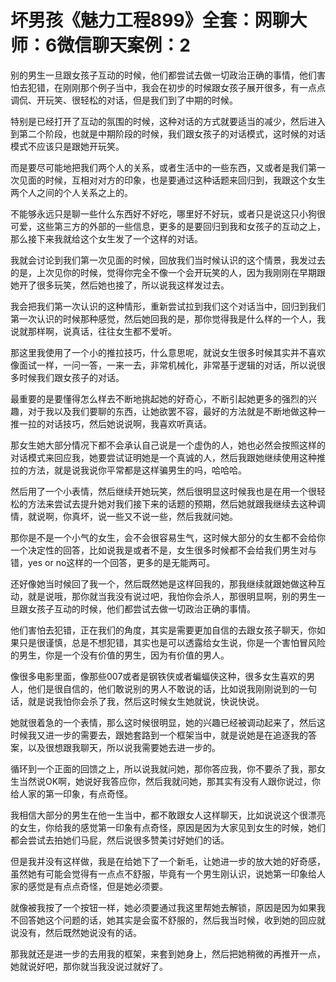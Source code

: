 # 坏男孩《魅力工程899》全套：网聊大师：6微信聊天案例：2

别的男生一旦跟女孩子互动的时候，他们都尝试去做一切政治正确的事情，他们害怕去犯错，在刚刚那个例子当中，我会在初步的时候跟女孩子展开很多，有一点点调侃、开玩笑、很轻松的对话，但是我们到了中期的时候。

特别是已经打开了互动的氛围的时候，这种对话的方式就要适当的减少，然后进入到第二个阶段，也就是中期阶段的时候，我们跟女孩子的对话模式，这时候的对话模式不应该只是跟她开玩笑。

而是要尽可能地把我们两个人的关系，或者生活中的一些东西，又或者是我们第一次见面的时候，互相对对方的印象，也是要通过这种话题来回归到，我跟这个女生两个人之间的个人关系之上的。

不能够永远只是聊一些什么东西好不好吃，哪里好不好玩，或者只是说这只小狗很可爱，这些第三方的外部的一些信息，更多的是要回归到我和女孩子的互动之上，那么接下来我就给这个女生发了一个这样的对话。

我就会讨论到我们第一次见面的时候，回放我们当时候认识的这个情景，我发过去的是，上次见你的时候，觉得你完全不像一个会开玩笑的人，因为我刚刚在早期跟她开了很多玩笑，然后她也接了，所以说我这样发过去。

我会把我们第一次认识的这种情形，重新尝试拉到我们这个对话当中，回归到我们第一次认识的时候那种感觉，然后她回我的是，那你觉得我是什么样的一个人，我说就那样啊，说真话，往往女生都不爱听。

那这里我使用了一个小的推拉技巧，什么意思呢，就说女生很多时候其实并不喜欢像面试一样，一问一答，一来一去，非常机械化，非常基于逻辑的对话，所以说很多时候我们跟女孩子的对话。

最重要的是要懂得怎么样去不断地挑起她的好奇心，不断引起她更多的强烈的兴趣，对于我以及我们要聊的东西，让她欲罢不容，最好的方法就是不断地做这种一推一拉的对话技巧，然后她说说啊，我喜欢听真话。

那女生她大部分情况下都不会承认自己说是一个虚伪的人，她也必然会按照这样的对话模式来回应我，她要尝试证明她是一个真诚的人，然后我跟她继续使用这种推拉的方法，就是说我说你平常都是这样骗男生的吗，哈哈哈。

然后用了一个小表情，然后继续开她玩笑，然后很明显这时候我也是在用一个很轻松的方法来尝试去提升她对我们接下来的话题的预期，然后她就跟我继续去这种调情，就说啊，你真坏，说一些又不说一些，然后我就问她。

那你是不是一个小气的女生，会不会很容易生气，这时候大部分的女生都不会给你一个决定性的回答，比如说我是或者不是，女生很多时候都不会给我们男生对与错，yes or no这样的一个回答，更多的是无能两可。

还好像她当时候回了我一个，然后既然她是这样回我的，那我继续就跟她做这种互动，就是说哦，那你就当我没有说过吧，我怕你会杀人，那很明显啊，别的男生一旦跟女孩子互动的时候，他们都尝试去做一切政治正确的事情。

他们害怕去犯错，正在我们的角度，其实是需要更加自信的去跟女孩子聊天，你如果只是很谨慎，总是不想犯错，其实也是可以透露给女生说，你是一个害怕冒风险的男生，你是一个没有价值的男生，因为有价值的男人。

像很多电影里面，像那些007或者是钢铁侠或者蝙蝠侠这种，很多女生喜欢的男人，他们是很自信的，他们敢说别的男人不敢说的话，比如说我刚刚说到的一句话，就是说我怕你会杀了我，然后这时候女生她就说，快说快说。

她就很着急的一个表情，那么这时候很明显，她的兴趣已经被调动起来了，然后这时候我又进一步的需要去，跟她套路到一个框架当中，就是说她是在追逐我的答案，以及很想跟我聊天，所以说我需要她去进一步的。

循环到一个正面的回馈之上，所以说我就问她，那你答应我，你不要杀了我，那女生当然说OK啊，她说好我答应你，然后我就问她，那其实有没有人跟你说过，你给人家的第一印象，有点奇怪。

我相信大部分的男生在他一生当中，都不敢跟女人这样聊天，比如说说这个很漂亮的女生，你给我的感觉第一印象有点奇怪，原因是因为大家见到女生的时候，她们都会尝试去拍她们马屁，然后说很多赞美讨好她们的话。

但是我并没有这样做，我是在给她下了一个新毛，让她进一步的放大她的好奇感，虽然她有可能会觉得有一点点不舒服，毕竟有一个男生刚认识，说她第一印象给人家的感觉是有点点奇怪，但是她必须要。

就像被我按了一个按钮一样，她必须要通过我这里帮她去解锁，原因是因为如果我不回答她这个问题的话，她其实是会蛮不舒服的，然后我当时候，收到她的回应就说没有，然后既然她说没有的话。

那我就还是进一步的去用我的框架，来套到她身上，然后把她稍微的再推开一点，她就说好吧，那你就当我没说过就好了。